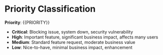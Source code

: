 # Priority Classification

**Priority**: {{PRIORITY}}
- **Critical**: Blocking issue, system down, security vulnerability
- **High**: Important feature, significant business impact, affects many users
- **Medium**: Standard feature request, moderate business value
- **Low**: Nice-to-have, minimal business impact, enhancement